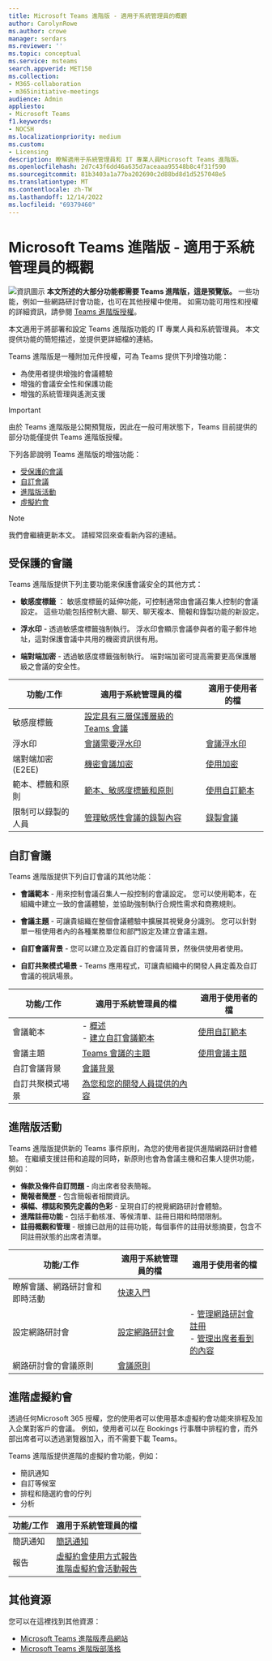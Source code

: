 ```yaml
---
title: Microsoft Teams 進階版 - 適用于系統管理員的概觀
author: CarolynRowe
ms.author: crowe
manager: serdars
ms.reviewer: ''
ms.topic: conceptual
ms.service: msteams
search.appverid: MET150
ms.collection:
- M365-collaboration
- m365initiative-meetings
audience: Admin
appliesto:
- Microsoft Teams
f1.keywords:
- NOCSH
ms.localizationpriority: medium
ms.custom:
- Licensing
description: 瞭解適用于系統管理員和 IT 專業人員Microsoft Teams 進階版。
ms.openlocfilehash: 2d7c43f6dd46a635d7aceaaa95548b8c4f31f590
ms.sourcegitcommit: 81b3403a1a77ba202690c2d88bd8d1d5257048e5
ms.translationtype: MT
ms.contentlocale: zh-TW
ms.lasthandoff: 12/14/2022
ms.locfileid: "69379460"
---
```

# <a name="microsoft-teams-premium---overview-for-administrators"></a>Microsoft Teams 進階版 - 適用于系統管理員的概觀

![資訊圖示 ](media/info.png) **本文所述的大部分功能都需要 Teams 進階版，這是預覽版。** 一些功能，例如一些網路研討會功能，也可在其他授權中使用。 如需功能可用性和授權的詳細資訊，請參閱 [Teams 進階版授權](teams-add-on-licensing/licensing-enhance-teams.md)。

本文適用于將部署和設定 Teams 進階版功能的 IT 專業人員和系統管理員。 本文提供功能的簡短描述，並提供更詳細檔的連結。

Teams 進階版是一種附加元件授權，可為 Teams 提供下列增強功能：  

-   為使用者提供增強的會議體驗
-   增強的會議安全性和保護功能 
-   增強的系統管理與遙測支援


> [!IMPORTANT]
> 由於 Teams 進階版是公開預覽版，因此在一般可用狀態下，Teams 目前提供的部分功能僅提供 Teams 進階版授權。 

下列各節說明 Teams 進階版的增強功能：

- [受保護的會議](#protected-meetings)
- [自訂會議](#custom-meetings)
- [進階版活動](#premium-events)
- [虛擬約會](#advanced-virtual-appointments)

> [!Note]
>我們會繼續更新本文。 請經常回來查看新內容的連結。

## <a name="protected-meetings"></a>受保護的會議

Teams 進階版提供下列主要功能來保護會議安全的其他方式： 

- **敏感度標籤** ： 敏感度標籤的延伸功能，可控制通常由會議召集人控制的會議設定。 這些功能包括控制大廳、聊天、聊天複本、簡報和錄製功能的新設定。

- **浮水印** - 透過敏感度標籤強制執行。 浮水印會顯示會議參與者的電子郵件地址，這對保護會議中共用的機密資訊很有用。 

- **端對端加密** - 透過敏感度標籤強制執行。 端對端加密可提高需要更高保護層級之會議的安全性。




| 功能/工作  | 適用于系統管理員的檔 | 適用于使用者的檔
| -------------------- | ----------- | ------------ |
| 敏感度標籤 | [設定具有三層保護層級的 Teams 會議](configure-meetings-three-tiers-protection.md) | |
| 浮水印 | [會議需要浮水印](watermark-meeting-content-video.md) | [會議浮水印](https://support.microsoft.com/office/watermark-for-teams-meetings-a9166432-f429-4a19-9a72-c9e8fdf4f589)|
| 端對端加密 (E2EE)  | [機密會議加密](end-to-end-encrypted-meetings.md) | [使用加密](https://support.microsoft.com/office/use-end-to-end-encryption-for-teams-meetings-a8326d15-d187-49c4-ac99-14c17dbd617c)  |
| 範本、標籤和原則 | [範本、敏感度標籤和原則](meeting-templates-sensitivity-labels-policies.md)  | [使用自訂範本](https://support.microsoft.com/office/use-custom-templates-for-teams-meetings-78279be9-3283-4999-b24e-96fb0da2fb4f) |
| 限制可以錄製的人員 | [管理敏感性會議的錄製內容](manage-meeting-recording-options.md) | [錄製會議](https://support.microsoft.com/office/record-a-meeting-in-teams-34dfbe7f-b07d-4a27-b4c6-de62f1348c24?storagetype=stage#bkmk_whocanstartorstoparecording) |


## <a name="custom-meetings"></a>自訂會議

Teams 進階版提供下列自訂會議的其他功能：

- **會議範本** - 用來控制會議召集人一般控制的會議設定。 您可以使用範本，在組織中建立一致的會議體驗，並協助強制執行合規性需求和商務規則。

- **會議主題** - 可讓貴組織在整個會議體驗中擴展其視覺身分識別。 您可以針對單一租使用者內的各種業務單位和部門設定及建立會議主題。

- **自訂會議背景** - 您可以建立及定義自訂的會議背景，然後供使用者使用。 

- **自訂共聚模式場景** - Teams 應用程式，可讓貴組織中的開發人員定義及自訂會議的視訊場景。  

| 功能/工作 | 適用于系統管理員的檔 | 適用于使用者的檔
| -------------------- | ----------- | ------------ |
| 會議範本 | - [概述](custom-meeting-templates-overview.md)<br>- [建立自訂會議範本](create-custom-meeting-template.md)| [使用自訂範本](https://support.microsoft.com/office/use-custom-templates-for-teams-meetings-78279be9-3283-4999-b24e-96fb0da2fb4f)
| 會議主題 | [Teams 會議的主題](meeting-themes.md) | [使用會議主題](https://support.microsoft.com/office/use-meeting-themes-for-teams-meetings-fbfd826d-1112-4790-918a-5a82cac8250e) |
| 自訂會議背景 | [會議背景](custom-meeting-backgrounds.md)| |
| 自訂共聚模式場景 | [為您和您的開發人員提供的內容](/microsoftteams/platform/apps-in-teams-meetings/teams-together-mode)| |





## <a name="premium-events"></a>進階版活動

Teams 進階版提供新的 Teams 事件原則，為您的使用者提供進階網路研討會體驗。 在繼續支援註冊和追蹤的同時，新原則也會為會議主機和召集人提供功能，例如：

- **條款及條件自訂問題** - 向出席者發表簡報。
- **簡報者簡歷** - 包含簡報者相關資訊。
- **橫幅、標誌和預先定義的色彩** - 呈現自訂的視覺網路研討會體驗。
- **進階註冊功能** - 包括手動核准、等候清單、註冊日期和時間限制。
- **註冊概觀和管理** - 根據已啟用的註冊功能，每個事件的註冊狀態摘要，包含不同註冊狀態的出席者清單。


| 功能/工作 | 適用于系統管理員的檔 | 適用于使用者的檔
| -------------------- | ----------- | ----------- |
| 瞭解會議、網路研討會和即時活動 | [快速入門](quick-start-meetings-live-events.md) | |
| 設定網路研討會 | [設定網路研討會](set-up-webinars.md) | - [管理網路研討會註冊](https://support.microsoft.com/office/manage-webinar-registration-923f382a-0cca-433a-b38d-7461971192d1) <br> - [管理出席者看到的內容](https://support.microsoft.com/office/manage-what-attendees-see-in-teams-meetings-19bfd690-8122-49f4-bc04-c2c5f69b4e16)|
| 網路研討會的會議原則 | [會議原則](meeting-policies-in-teams-general.md) | |




## <a name="advanced-virtual-appointments"></a>進階虛擬約會

透過任何Microsoft 365 授權，您的使用者可以使用基本虛擬約會功能來排程及加入企業對客戶的會議。 例如，使用者可以在 Bookings 行事曆中排程約會，而外部出席者可以透過瀏覽器加入，而不需要下載 Teams。 

Teams 進階版提供進階的虛擬約會功能，例如：

- 簡訊通知
- 自訂等候室
- 排程和隨選約會的佇列
- 分析

| 功能/工作  | 適用于系統管理員的檔 | 
| -------------------- | ----------- | 
| 簡訊通知  | [簡訊通知](bookings-app-admin.md#sms-text-notifications) | 
| 報告 | [虛擬約會使用方式報告](/microsoft-365/frontline/virtual-appointments-usage-report?bc=%2fmicrosoftteams%2fbreadcrumb%2ftoc.json&toc=%2fmicrosoftteams%2ftoc.json)<br>[進階虛擬約會活動報告](/microsoft-365/frontline/advanced-virtual-appointments-activity-report?bc=%2fmicrosoftteams%2fbreadcrumb%2ftoc.json&toc=%2fmicrosoftteams%2ftoc.json) | 



## <a name="additional-resources"></a>其他資源

您可以在這裡找到其他資源：

- [Microsoft Teams 進階版產品網站](https://www.microsoft.com/microsoft-teams/premium)
- [Microsoft Teams 進階版部落格](https://www.microsoft.com/microsoft-365/blog/2022/10/12/introducing-microsoft-teams-premium-the-better-way-to-meet/)



